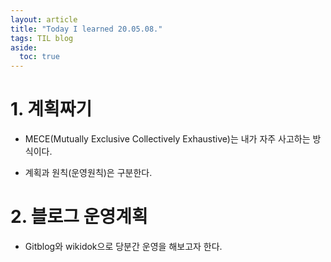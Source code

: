```yaml
---
layout: article
title: "Today I learned 20.05.08."
tags: TIL blog
aside:
  toc: true
---
```




# 1. 계획짜기

- MECE(Mutually Exclusive Collectively Exhaustive)는 내가 자주 사고하는 방식이다.

- 계획과 원칙(운영원칙)은 구분한다.



# 2. 블로그 운영계획

- Gitblog와 wikidok으로 당분간 운영을 해보고자 한다.